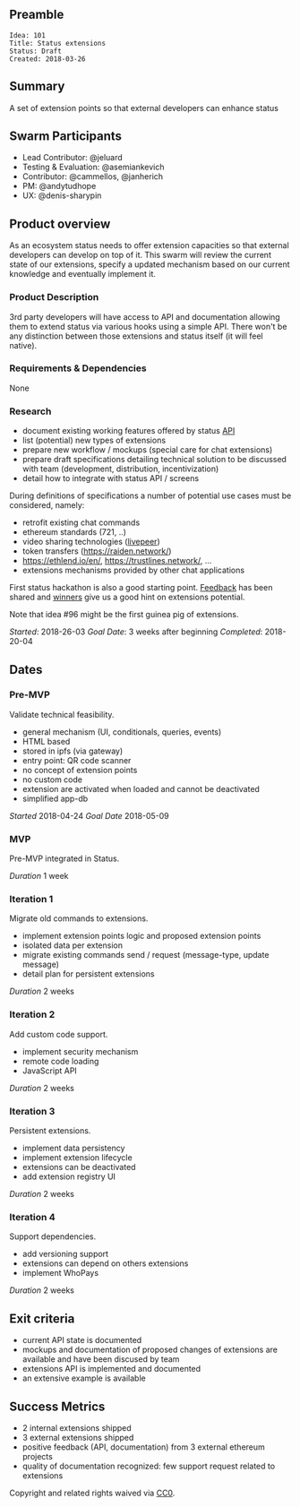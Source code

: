 ## Preamble

    Idea: 101
    Title: Status extensions
    Status: Draft
    Created: 2018-03-26

## Summary

A set of extension points so that external developers can enhance status

## Swarm Participants

- Lead Contributor: @jeluard
- Testing & Evaluation: @asemiankevich
- Contributor: @cammellos, @janherich
- PM: @andytudhope
- UX: @denis-sharypin

## Product overview

As an ecosystem status needs to offer extension capacities so that external developers can develop on top of it.
This swarm will review the current state of our extensions, specify a updated mechanism based on our current knowledge and eventually implement it.

### Product Description

3rd party developers will have access to API and documentation allowing them to extend status via various hooks using a simple API.
There won't be any distinction between those extensions and status itself (it will feel native).

### Requirements & Dependencies

None

### Research

* document existing working features offered by status [API](https://docs.status.im/)
* list (potential) new types of extensions
* prepare new workflow / mockups (special care for chat extensions)
* prepare draft specifications detailing technical solution to be discussed with team (development, distribution, incentivization)
* detail how to integrate with status API / screens

During definitions of specifications a number of potential use cases must be considered, namely:

* retrofit existing chat commands
* ethereum standards (721, ..)
* video sharing technologies ([livepeer](https://livepeer.org/))
* token transfers (https://raiden.network/)
* https://ethlend.io/en/, https://trustlines.network/, ...
* extensions mechanisms provided by other chat applications

First status hackathon is also a good starting point. [Feedback](https://github.com/status-im/status-react/wiki/Hackathon-Feedback) has been shared and [winners](https://blog.status.im/announcing-winners-of-the-status-global-hackathon-a44fb54e98f7) give us a good hint on extensions potential.

Note that idea #96 might be the first guinea pig of extensions.

*Started*: 2018-26-03
*Goal Date*: 3 weeks after beginning
*Completed*: 2018-20-04

## Dates

### Pre-MVP

Validate technical feasibility.

* general mechanism (UI, conditionals, queries, events)
* HTML based
* stored in ipfs (via gateway)
* entry point: QR code scanner
* no concept of extension points
* no custom code
* extension are activated when loaded and cannot be deactivated
* simplified app-db

*Started* 2018-04-24
*Goal Date* 2018-05-09

### MVP

Pre-MVP integrated in Status.

*Duration* 1 week

### Iteration 1

Migrate old commands to extensions.

* implement extension points logic and proposed extension points
* isolated data per extension
* migrate existing commands send / request (message-type, update message)
* detail plan for persistent extensions

*Duration* 2 weeks

### Iteration 2

Add custom code support.

* implement security mechanism
* remote code loading
* JavaScript API

*Duration* 2 weeks

### Iteration 3

Persistent extensions.

* implement data persistency
* implement extension lifecycle
* extensions can be deactivated
* add extension registry UI

*Duration* 2 weeks

### Iteration 4

Support dependencies.

* add versioning support
* extensions can depend on others extensions
* implement WhoPays

*Duration* 2 weeks

## Exit criteria

* current API state is documented
* mockups and documentation of proposed changes of extensions are available and have been discused by team
* extensions API is implemented and documented
* an extensive example is available

## Success Metrics

* 2 internal extensions shipped 
* 3 external extensions shipped
* positive feedback (API, documentation) from 3 external ethereum projects
* quality of documentation recognized: few support request related to extensions

Copyright and related rights waived via [CC0](https://creativecommons.org/publicdomain/zero/1.0/).
